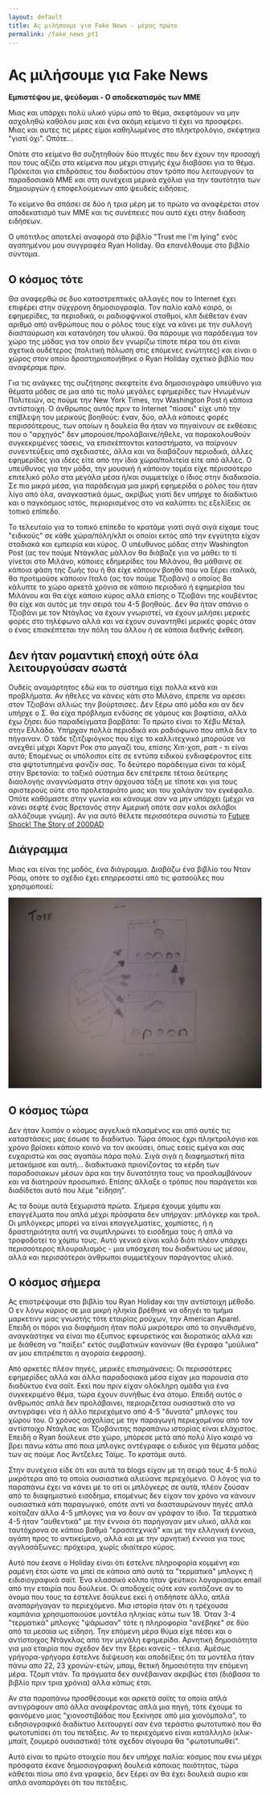 ```yaml
---
layout: default
title: Ας μιλήσουμε για Fake News - μέρος πρώτο
permalink: /fake_news_pt1
---
```


# Ας μιλήσουμε για Fake News

**Εμπιστέψου με, ψεύδομαι - Ο αποδεκατισμός των ΜΜΕ**

Μιας και υπάρχει πολύ υλικό γύρω από το θέμα, σκεφτόμουν να μην ασχοληθώ καθόλου
μιας και ένα ακόμη κείμενο τi έχει να προσφέρει. Μιας και αυτες τις μέρες είμαι
καθηλωμένος στο πληκτρολόγιο, σκέφτηκα "γιατί όχι". Οπότε...

Οπότε στο κείμενο θσ συζητηθούν δύο πτυχές που δεν έχουν την προσοχή που τους
αξίζει στα κείμενα που μέχρι στιγμής έχω διαβάσει για το θέμα. Πρόκειται για
επιδράσεις του διαδικτύου στον τρόπο που λειτουργούν τα παραδοσιακά ΜΜΕ και
στη συνέχεια μερικά σχόλια για την ταυτότητα των δημιουργών ή εποφελούμενων
από ψευδείς ειδήσεις.

Το κείμενο θα σπάσει σε δύο ή τρια μέρη με το πρώτο να αναφέρεται στον
αποδεκατισμό των ΜΜΕ και τις συνέπειες που αυτό έχει στην διάδοση ειδήσεων.

Ο υπότιτλος αποτελεί αναφορά στο βιβλίο "Trust me I'm lying" ενός αγαπημένου μου
συγγραφέα Ryan Holiday. Θα επανέλθουμε στο βιβλίο σύντομα.

## Ο κόσμος τότε

Θα αναφερθώ σε δυο καταστρεπτικές αλλαγές που το Internet έχει επιφέρει στην
σύχγρονη δημοσιογραφία. Τον παλίο καλό καιρό, οι εφημερίδες, τα περιοδικά, οι
ραδιοφψνικοί σταθμοί, κλπ διέθεταν έναν αριθμό από ανθρώπους που ο ρόλος τους
είχε να κάνει με την συλλογή διασταύρωση και κατανόηση του υλικού. Θα πάρουμε
για παράδειγμα τον χώρο της μόδας για τον οποίο δεν γνωρίζω τίποτε πέρα του ότι
είναι σχετικά ουδέτερος (πολιτική πόλωση στις επόμενες ενώτητες) και είναι ο
χώρος στον οποίο δραστηριοποιήθηκε ο Ryan Holiday σχετικό βιβλίο που αναφέραμε
πριν.

Για τις ανάγκες της συζήτησης σκεφτείτε ένα δημοσιογράφο υπεύθυνο για θέματα
μόδας σε μια από τις πολύ μεγάλες εφημερίδες των Ηνωμένων Πολιτειών, ας πούμε
την New York Times, την Washington Post ή κάποια αντίστοιχη. Ο άνθρωπος αυτός
πριν το Internet "πίασει" είχε υπό την επίβλεψη του μερικούς βοηθούς: έναν, δύο,
αλλά κάποιες φορές περισσότερους, των οποίων η δουλεία θα ήταν να πηγαίνουν σε
εκθέσεις που ο "αρχηγός" δεν μπορούσε/προλάβαινε/ήθελε, να παρακολουθούν
συγκεκριμένες τάσεις, να επισκέπτονται καταστήματα, να παίρνουν συνεντεύξεις από
σχεδιαστές, άλλα και να διαβάζουν περιοδικά, άλλες εφημερίδες για ιδέες είτε από
την ίδια χώρα/πολιτεία είτε από άλλες. Ο υπεύθυνος για την μόδα, την μουσική
ή κάποιον τομέα είχε περισσότερο επιτελικό ρόλο στα μεγάλα μέσα ή/και συμμετείχε
ο ίδιος στην διαδικασία. Σε πιο μικρά μέσα, για παράδειγμα μια μικρή εφημερίδα
ο ρόλος του ήταν λίγο από όλα, αναγκαστικά όμως, ακρίβως γιατί δεν υπήρχε το
διαδίκτυιο και ο παγκόσμιος ιστός, περιορισμένος στο να καλύπτει τις εξελίξεις
σε τοπικό επίπεδο.

Το τελευταίο για το τοπικό επίπεδο το κρατάμε γιατί σιγά σιγά είχαμε τους
"ειδικούς" σε κάθε χώρα/πόλη/κλπ οι οποίοι εκτός από την εγγύτητα είχαν σταδιακά
και εμπειρία και κύρος. Ο υπέυθυνος μόδας στην Washington Post (ας τον πούμε 
Ντάγκλας μάλλον θα διάβαζε για να μάθει το τί γίνεται στο Μιλάνο, κάποιες
εδημερίδες του Μιλάνου, θα μάθαινε σε κάποια φάση της ζωής του ή θα είχε κάποιον
βοηθό που να ξέρει ιταλικά, θα προτιμούσε κάποιον Ιταλό (ας τον πούμε Τζιοβάνι)
ο οποίος 8α κάλυπτε το χώρο αρκετά χρόνια σε κάποιο περιοδικό ή εφημερίσα του
Μιλάνου και θα είχε κάποιο κύρος αλλά επίσης ο Τζιοβάνι της κουβέντας θα είχε
και αυτός με την σειρά του 4-5 βοηθούς. Δεν θα ήταν σπάνιο ο Τζιοβάνι με τον
Ντάγλας να έχουν γνωριστεί, να έχουν μιλήσει μερικές φορές στο τηλέφωνο αλλά και
να έχουν συναντηθεί μερικές φορές όταν ο ένας επισκέπτεται την πόλη του άλλου ή
σε κάποια διεθνής έκθεση.

## Δεν ήταν ρομαντική εποχή ούτε όλα λειτουργούσαν σωστά

Ουδείς αναμάρτητος εδώ και το σύστημα είχε πολλά κενά και προβλήματα. Αν ήθελες
να κάνεις κάτι στο Μιλάνο, έπρεπε να αρέσει στον Τζιοβάνι αλλιώς την βούρτσισες.
Δεν ξέρω από μόδα και αν δεν υπήρχε ο Σ. θα είχα πρόβλημα ενδύσης σε γάμους και
βαφτίσια, αλλά έχω ζήσει δύο παραδείγματα βαρβάτα: Το πρώτο είναι το Χέβυ Μέταλ
στην Ελλάδα. Υπήρχαν πολλά περιοδικά και ραδιόφωνο που απλά δεν το πήγαιναν. Ο
τάδε τζιτζιφιόγκος που είχε το καλλιτεχνικό μπορούσε να ανεχθεί μέχρι Χάρντ Ροκ
στο μαγαζί του, επίσης Χιπ-χοπ, ραπ - τι είναι αυτό; Επομένως οι υπόλοιποι είτε
σε εντύπα ειδικού ενδιαφέροντος είτε στα φψτοτυπημένα φανζίν σας. Το δεύτερο
παράδειγμα είναι τα κόμιξ στην Βρετανία: το ταξικό σύστημα δεν επέτρεπε τέτοια
δεύτερης διαολογής αναγνώσματα στην άρχουσα τάξη με τίποτε και για τους
αριστερούς ούτε στο προλεταριάτο μιας και του χαλάγαν τον εγκέφαλο. Οπότε
καθόμαστε στην γωνία και κάνουμε σαν να μην υπάρχει (μέχρι να κάνει σεφτέ ένας
Βρετανός στην Αμερική οπότε σαν καλοι σκλάβοι αλλάζουμε γνώμη). Αν για αυτό
θέλετε περισσότερα συνιστώ το
[Future Shock! The Story of 2000AD](http://futureshock2000ad.com/)

## Διάγραμμα

Μιας και είναι της μοδός, ένα διάγραμμα. Διαβάζω ένα βιβλίο του Νταν Ρόαμ, οπότε
το σχέδιο έχει επηρρεαστεί από τις φατσούλες που χρησιμοποιεί:

![Ο κόσμος τότε](/images/fake_news/world_back_then.jpeg "Το τοπίο των νέων πριν από Google, FB, κτλ")

## Ο κόσμος τώρα

Δεν ήταν λοιπόν ο κόσμος αγγελικά πλασμένος και από αυτές τις καταστάσεις μας
έσωσε το διαδίκτυο. Τώρα όποιος έχρι πληκτρολόγιο και χρόνο βρίσκει κάποιο κοινό
να τον ακούσει, όπως εσείς εμένα και σας ευχαριστώ και σας αγαπάω πάρα πολύ.
Σιγά σιγά η διαφημιστική πίτα μετακόμισε και αυτή... διαδικτυακά πριονίζοντας
τα κέρδη των παραδοσιακων μέσων άρα και την δυνατότητα τους να προσλαμβάνουν
και να διατηρούν προσωπικό. Επίσης άλλαξε ο τρόπος που παράγεται και διαδίδεται
αυτό που λέμε "είδηση".

Ας τα δούμε αυτά ξεχωριστά πρώτα. Σήμερα έχουμε χόμπυ και επαγγέλματα που απλά
μέχρι πρόσφατα δεν υπήρχαν: μπλόγκερ και τρολ. Οι μπλόγκερς μπορεί να είναι
επαγγελματίες, χομπίστες, ή η δραστηριότητα αυτή να συμπληρώνει το εισόδημα τους
ή απλά να τροφοδοτεί το χόμπυ τους. Αυτό γενικά είναι καλό διότι πλέον υπάρχει
περισσότερος πλουραλισμός - μια υπόσχεση του διαδικτύου ως μέσου, αλλά και
περισσότεροι άνθρωποι συμμετέχουν παράγοντας υλικό.

## Ο κόσμος σήμερα

Ας επιστρέψουμε στο βιβλίο του Ryan Holiday και την αντίστοιχη μέθοδο. Ο εν λόγω κύριος
σε μια μικρή ηληκία βρέθηκε να οδηγέι το τμήμα μαρκετινγ μιας γνωστής τότε
εταιρίας ρούχων, την American Aparel. Επειδή οι πόροι για διαφήμιση ήταν πολύ
μικρότεροι από το σηνυθισμένο, αναγκάστηκε να είναι πιο έξυπνος εφευρετικός
και διορατικός αλλά και με διάθεση να "παίξει" εκτός συμβατικών κανόνων
(θα έγραφα "μούλικα" αν μου επιτρέπεται η αγοραία έκφραση).

Από αρκετές πλέον πηγές, μερικές επισημάνσεις: Οι περισσότερες εφημερίδες αλλά
και άλλα παραδοσιακά μέσα είχαν μια παρουσία στο διαδύκτυο ένα σαϊτ. Εκεί που
πριν είχαν ολόκληρη ομάδα για ένα συγκεκριμένο θέμα, τώρα έχουν συνήθως ένα
άτομο. Επειδή αυτός ο άνθρωπός απλά δεν προλάβαινει, περιοριζεταα ουσιαστικά
στο να αντιγράφει νέα ή άλλο περιεχόμενο από 4-5 "δυνατά" μπλογκς του χώρου του.
Ο χρόνος ασχολίας με την παραγωγή περιεχομένου από τον αντίστοιχο Ντάγλας και
Τζιοβάνιτης παραπάνω ιστορίας είναι ελάχιστος. Επειδή ο Ryan δούλευε στο χώρο,
μπόρεσε μετά από πολύ λίγο καιρό να βρει πάνω κάτω από ποια μπλογκς αντέγραφε ο ειδικός για θέματα μόδας των ας πούμε Λος Άντζελες Τάϊμς. Το κρατάμε αυτό.

Στην συνέχεια είδε ότι και αυτά τα blogs είχαν με τη σειρά τους 4-5 πολύ
μικρότερα από τα οποία ουσιαστικά αλιεύανε περιεχόμενο. Ο λόγος για το παραπάνω 
έχει να κάνει με το οτί οι μπλόγκερς σε αυτά, πλέον ζούσαν από το διαφημιστικό
εισόδημα, επομένως δεν είχαν τον χρόνο να κάνουν ουσιαστικά κάτι παραγωγικό,
οπότε αντί να διασταυρώνουν πηγές απλά κοίταζαν άλλα 4-5 μπλογκς για να δουν αν
γράφαν το ίδιο. Τα τερματικά 4-5 ήταν "αυθεντικά" με την έννοια ότι παρήγαγαν
μεν υλικό, αλλά και ταυτόχρονα σε κάποιο βαθμό "ερασιτεχνικά" και με την ελληνική
έννοια, αγάπη προς το αντικείμενο, αλλά και με την αρνητική έννοια για τους
αγγλοσάξωνες: πρόχειρα, χωρίς ιδιαίτερο κύρος.

Αυτό που έκανε ο Holiday είναι ότι έστελνε πληροφορία κομμένη και ραμένη έτσι
ώστε να μπεί σε κάποια από αυτά τα "τερματικά" μπλογκς ή ειδισιογραφικά σαϊτ.
Ένα κλασσικό κόλπο ήταν ψεύτικοι λογαριασμοι email από την εταιρία που δούλευε.
Οι αποδοχείς ούτε καν κοιτάζανε αν το όνομα που τους τα έστελνε δούλευε εκεί ή
οτιδήποτε άλλο, απλά αναπαρήγαγαν το περιεχόμενο. Μια ιστορία ήταν ότι η τρέχουσα
καμπάνια χρησιμοποιούσε μοντέλα ηληκίας κάτω των 18. Όταν 3-4 "τερματικά" μπλογκς
"ψάρωσαν" τότε η πληροφορία "ανέβηκε" σε δύο από τα μεσαία ως είδηση. Την επόμενη
μέρα θύμα είχε πέσει και ο αντίστοιχος Ντάγκλας από την μεγάλη εφημερίδα.
Αρνητική δημοσιότητα για μια εταιρία που σχεδον δεν την ξέρει κανείς - τέλεια.
Αμέσως γρήγορα-γρήγορα έστελνε διέψευση και αποδείξεις ότι τα μοντέλα ήταν πάνω
απο 22, 23 χρονών-ετών, μπαμ, θετική δημοσιότητα την επόμενη μέρα. Τζομπ ντάν.
Τα πράγματα δεν συνέβαιναν ακριβώς έτσι (διάβασα το βιβλίο πριν τρια χρόνια)
άλλα κάπως έτσι.

Αν στα παραπάνω προσθέσουμε και αρκετά σαϊτς τα οποία απλά αντιγράφουν από άλλα
αναφέροντας απλά μια πηγή, τότε έχουμε το φαινόμενο μιας "χιονοστιβάδας που
ξεκίνησε από μια χιονόμπαλα", το ειδησιογραφικό διαδίκτυο λειτουργεί σαν ένα
τεράστιο φωτοτυπικό που θα φωτοτυπίσει ότι του πετάξεις. Αν το περιεχόμενο είναι
κατάλληλο (κλικ-μπαϊτ, ζουμερό ουσιαστικά) τότε σχεδόν σίγουρα θα "φωτοτυπωθεί".

Αυτό είναι το πρώτο στοιχείο που δεν υπήρχε παλία: κόσμος που ενω μέχρι πρόσφατα
έκανε δημοσιογραφική δουλειά κάποιας ποιότητας, τώρα κάθεται πίσω από ένα
γραφείο, δεν ξέρει αν θα έχει δουλειά αυριο και απλά αναπαράγει ότι του πετάξεις.


